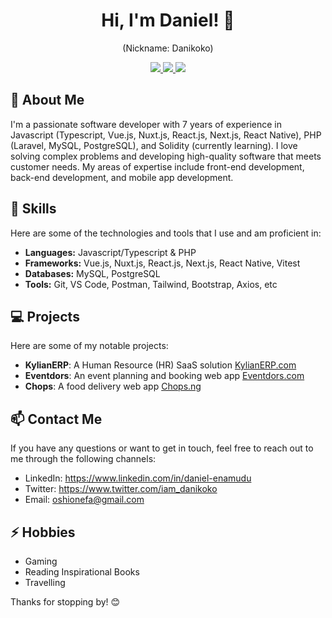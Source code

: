 <h1 align="center">Hi, I'm Daniel! 👋</h1>
<p align="center">(Nickname: Danikoko)</p>
<p align="center">
  <a href="https://www.linkedin.com/in/daniel-enamudu">
    <img src="https://img.shields.io/badge/-LinkedIn-blue?style=flat&logo=Linkedin&logoColor=white">
  </a>
  <a href="https://twitter.com/iam_danikoko">
    <img src="https://img.shields.io/badge/-Twitter-1DA1F2?style=flat&logo=Twitter&logoColor=white">
  </a>
  <a href="https://danikoko.github.io">
    <img src="https://img.shields.io/badge/-Website-green?style=flat">
  </a>
</p>

## 🚀 About Me

I'm a passionate software developer with 7 years of experience in Javascript (Typescript, Vue.js, Nuxt.js, React.js, Next.js, React Native), PHP (Laravel, MySQL, PostgreSQL), and Solidity (currently learning). I love solving complex problems and developing high-quality software that meets customer needs. My areas of expertise include front-end development, back-end development, and mobile app development.

## 🔧 Skills

Here are some of the technologies and tools that I use and am proficient in:

- **Languages:** Javascript/Typescript & PHP
- **Frameworks:** Vue.js, Nuxt.js, React.js, Next.js, React Native, Vitest
- **Databases:** MySQL, PostgreSQL
- **Tools:** Git, VS Code, Postman, Tailwind, Bootstrap, Axios, etc

## 💻 Projects

Here are some of my notable projects:

- **KylianERP**: A Human Resource (HR) SaaS solution <a href="https://kylianerp.com">KylianERP.com</a>
- **Eventdors**: An event planning and booking web app <a href="https://eventdors.com">Eventdors.com</a>
- **Chops**: A food delivery web app <a href="https://chops.ng">Chops.ng</a>

## 📫 Contact Me

If you have any questions or want to get in touch, feel free to reach out to me through the following channels:

- LinkedIn: <a href="https://www.linkedin.com/in/daniel-enamudu">https://www.linkedin.com/in/daniel-enamudu</a>
- Twitter: <a href="https://www.twitter.com/iam_danikoko">https://www.twitter.com/iam_danikoko</a>
- Email: <a href="mailto:oshionefa@gmail.com">oshionefa@gmail.com</a>

## ⚡ Hobbies

- Gaming
- Reading Inspirational Books
- Travelling

Thanks for stopping by! 😊
